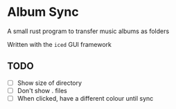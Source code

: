 # Album Sync

A small rust program to transfer music albums as folders

Written with the `iced` GUI framework

## TODO

- [ ] Show size of directory
- [ ] Don't show . files
- [ ] When clicked, have a different colour until sync
